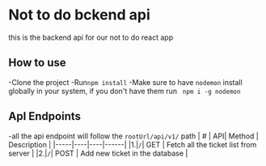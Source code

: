 # Not to do bckend api
this is the backend api for our not to do react app

## How to use
-Clone the project
-Run`npm install`
-Make sure to have `nodemon`
install globally in your system, if you
don't have them run ` npm i -g nodemon`

## ApI Endpoints
-all the api endpoint will follow the `rootUrl/api/v1/`
path
| # | API| Method | Description |
|-----|----|----|------|
|1.|`/`| GET | Fetch all the ticket list from server |
|2.|`/`| POST | Add new ticket in the database |